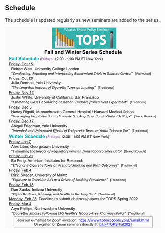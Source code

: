 ## Schedule

The schedule is updated regularly as new seminars are added to the series.

<img src="schedule_fall2021_winter2022_v2.jpg" width="700"/>
